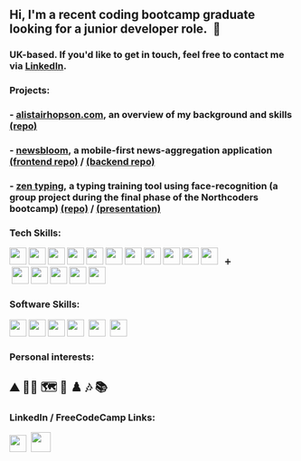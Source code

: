 ## Hi, I'm a recent coding bootcamp graduate looking for a junior developer role.&nbsp; 👋

### UK-based. If you'd like to get in touch, feel free to contact me via [LinkedIn](https://www.linkedin.com/in/alistair-hopson/).

### Projects: 


### - [alistairhopson.com](https://www.alistairhopson.com/),&nbsp;an overview of my background and skills [(repo)](https://github.com/AlistairHopson/portfolio)

### - [newsbloom](https://newsbloom.netlify.app/),&nbsp;a mobile-first news-aggregation application [(frontend repo)](https://github.com/AlistairHopson/newsbloom) / [(backend repo)](https://github.com/AlistairHopson/newsbloom-api)

### - [zen typing](https://zentyping.web.app/),&nbsp;a typing training tool using face-recognition (a group project during the final phase of the Northcoders bootcamp)  [(repo)](https://github.com/Northcoders-PAST-team/zen-typing) / [(presentation)](https://northcoders.com/projects/aug-2022/zen-typing)


### Tech Skills:
[<img src=https://user-images.githubusercontent.com/97353455/188466241-957f10df-8628-416a-abb3-fd8115e289f2.svg width="30px">](https://reactjs.org/)
[<img src=https://user-images.githubusercontent.com/97353455/188466233-b4ec5679-fe2a-4c8e-afa3-929f907095f8.svg width="30px">](https://nodejs.org/en/)
[<img src=https://user-images.githubusercontent.com/97353455/188466226-926dfe2b-639b-457e-9656-3f941ae14194.svg width="30px">](https://www.javascript.com/)
[<img src=https://user-images.githubusercontent.com/97353455/188466246-372cff65-7094-4a3e-94a8-5688f01cb11d.svg width="30px">](https://www.typescriptlang.org/)
[<img src=https://user-images.githubusercontent.com/97353455/188466220-c3a4437a-87c2-4621-a1af-daf6d8e5bcfe.svg width="30px">](https://en.wikipedia.org/wiki/HTML)
[<img src=https://user-images.githubusercontent.com/97353455/188466210-e5c5c679-5c20-4b21-91ae-702d9f5a71c6.svg width="30px">](https://en.wikipedia.org/wiki/CSS)
[<img src=https://user-images.githubusercontent.com/97353455/188466245-c95c5e53-57b1-4fe4-91ce-d4f8996a46d6.svg width="30px">](https://sass-lang.com/)
[<img src=https://user-images.githubusercontent.com/97353455/188466234-31b73997-63a9-4f45-8d61-c8adc2942b1b.svg width="30px">](https://nodemon.io/)
[<img src=https://user-images.githubusercontent.com/97353455/188466228-264ce868-df4d-4a17-a5a2-f499092b021a.svg width="30px">](https://jestjs.io/
)
[<img src=https://user-images.githubusercontent.com/97353455/188466208-6656ff6d-6901-4a77-ab8c-5b081ec06286.svg width="30px">](https://axios-http.com/)
[<img src=https://user-images.githubusercontent.com/97353455/188466213-7843bd99-dfed-4cbb-82c7-8f18330f2bd8.svg width="30px">](https://expressjs.com/)
&nbsp;
:heavy_plus_sign:			
&nbsp;[<img src=https://user-images.githubusercontent.com/97353455/188466238-42715bf8-157c-4f65-bab6-f52c357a9682.svg width="30px">](https://www.python.org/)
[<img src=https://user-images.githubusercontent.com/97353455/188466237-ee11f0d8-4179-4949-b28e-502ce1235bb8.svg width="30px">](https://www.postgresql.org/)
[<img src=https://user-images.githubusercontent.com/97353455/188466232-c4f6e4a5-07fc-465a-8dfd-724976a06806.svg width="30px">](https://www.netlify.com/)
[<img src=https://user-images.githubusercontent.com/97353455/188466216-98894426-18b8-45c6-b581-120f2ab03975.svg width="30px">](https://firebase.google.com/)
[<img src=https://user-images.githubusercontent.com/97353455/188466218-566b5298-416f-4d20-8100-f52192b109e5.svg width="30px">](https://git-scm.com/)

### Software Skills:

[<img src=https://user-images.githubusercontent.com/97353455/188466247-f2bc87d3-0ef8-40df-b1b8-ad0ab656b704.svg width="30px">](https://code.visualstudio.com/)
[<img src=https://user-images.githubusercontent.com/97353455/188466209-9454a695-c7be-4e9f-86b0-a0d015f7629b.svg width="30px">](https://azure.microsoft.com/en-us/services/devops/)
[<img src=https://user-images.githubusercontent.com/97353455/188466225-c837a237-ccc0-4f5c-a572-78b19216343f.svg width="30px">](https://insomnia.rest/)
[<img src=https://user-images.githubusercontent.com/97353455/188466231-28d01a75-b570-484f-bc5d-b6e4ebbd78ff.svg width="30px">](https://www.office.com/)&nbsp;
[<img src=https://user-images.githubusercontent.com/97353455/188466204-746ebe6e-19ae-435a-94ed-2570e215f5e6.svg width="30px">](https://www.adobe.com/uk/products/photoshop.html)&nbsp;
[<img src=https://user-images.githubusercontent.com/97353455/188459085-d2af0e84-ff22-4838-abcc-69c69bd246bb.svg width="30px">](https://www.ableton.com/en/live/)&nbsp; 

  










### Personal interests:
## :mountain: :swimming_man: :world_map: :art: :chess_pawn: :notes: :books:	

### LinkedIn / FreeCodeCamp Links: 

[<img src=https://user-images.githubusercontent.com/97353455/188466229-9d76e547-5b39-4878-a18e-be1da3f12d49.svg width="30px">](https://www.linkedin.com/in/alistair-hopson/)&nbsp;
[<img src=https://user-images.githubusercontent.com/97353455/188466217-4ec8c5d8-c07e-485a-9f09-4ab55d442a97.svg width="35px">](https://www.freecodecamp.org/AlistairH)


